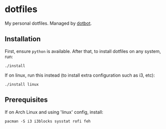 # dotfiles
My personal dotfiles. Managed by [dotbot](https://github.com/anishathalye/dotbot).

## Installation

First, ensure `python` is available. After that, to install dotfiles on any system, run:

	./install

If on linux, run this instead (to install extra configuration such as i3, etc):

	./install linux

## Prerequisites

If on Arch Linux and using 'linux' config, install:

	pacman -S i3 i3blocks sysstat rofi feh
